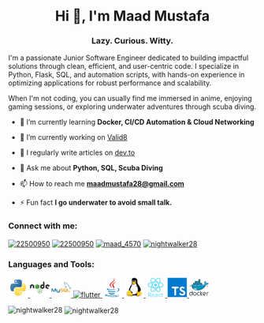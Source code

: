 <h1 align="center">Hi 👋, I'm Maad Mustafa</h1>
<h3 align="center">Lazy. Curious. Witty.</h3>

I'm a passionate Junior Software Engineer dedicated to building impactful solutions through clean, efficient, and user-centric code. I specialize in Python, Flask, SQL, and automation scripts, with hands-on experience in optimizing applications for robust performance and scalability.

When I'm not coding, you can usually find me immersed in anime, enjoying gaming sessions, or exploring underwater adventures through scuba diving.

- 🌱 I’m currently learning **Docker, CI/CD Automation & Cloud Networking**

- 🔭 I’m currently working on [Valid8](https://thevalid8.com/) 

- 📝 I regularly write articles on [dev.to](https://dev.to/nightwalker28)

- 💬 Ask me about **Python, SQL, Scuba Diving**

- 📫 How to reach me **maadmustafa28@gmail.com**

- ⚡ Fun fact **I go underwater to avoid small talk.**

<h3 align="left">Connect with me:</h3>
<p align="left">
<a href="https://dev.to/nightwalker28" target="blank"><img align="center" src="https://raw.githubusercontent.com/rahuldkjain/github-profile-readme-generator/master/src/images/icons/Social/devto.svg" alt="22500950" height="30" width="40" /></a>
<a href="https://stackoverflow.com/users/22500950" target="blank"><img align="center" src="https://raw.githubusercontent.com/rahuldkjain/github-profile-readme-generator/master/src/images/icons/Social/stack-overflow.svg" alt="22500950" height="30" width="40" /></a>
<a href="https://instagram.com/maad_4570" target="blank"><img align="center" src="https://raw.githubusercontent.com/rahuldkjain/github-profile-readme-generator/master/src/images/icons/Social/instagram.svg" alt="maad_4570" height="30" width="40" /></a>
<a href="https://discord.gg/nightwalker28" target="blank"><img align="center" src="https://raw.githubusercontent.com/rahuldkjain/github-profile-readme-generator/master/src/images/icons/Social/discord.svg" alt="nightwalker28" height="30" width="40" /></a>
</p>

<h3 align="left">Languages and Tools:</h3>
<p align="left">
  <a href="https://www.python.org" target="_blank" rel="noreferrer">
    <img src="https://raw.githubusercontent.com/devicons/devicon/master/icons/python/python-original.svg" alt="python" width="40" height="40"/>
  </a>
  <a href="https://nodejs.org" target="_blank" rel="noreferrer">
    <img src="https://raw.githubusercontent.com/devicons/devicon/master/icons/nodejs/nodejs-original-wordmark.svg" alt="nodejs" width="40" height="40"/>
  </a>
  <a href="https://www.mysql.com/" target="_blank" rel="noreferrer">
    <img src="https://raw.githubusercontent.com/devicons/devicon/master/icons/mysql/mysql-original-wordmark.svg" alt="sql" width="40" height="40"/>
  </a>
  <a href="https://flutter.dev" target="_blank" rel="noreferrer">
    <img src="https://www.vectorlogo.zone/logos/flutterio/flutterio-icon.svg" alt="flutter" width="40" height="40"/>
  </a>
  <a href="https://www.java.com" target="_blank" rel="noreferrer">
    <img src="https://raw.githubusercontent.com/devicons/devicon/master/icons/java/java-original.svg" alt="java" width="40" height="40"/>
  </a>
  <a href="https://www.linux.org/" target="_blank" rel="noreferrer">
    <img src="https://raw.githubusercontent.com/devicons/devicon/master/icons/linux/linux-original.svg" alt="linux" width="40" height="40"/>
  </a>
  <a href="https://reactjs.org/" target="_blank" rel="noreferrer">
    <img src="https://raw.githubusercontent.com/devicons/devicon/master/icons/react/react-original-wordmark.svg" alt="react" width="40" height="40"/>
  </a>
  <a href="https://www.typescriptlang.org/" target="_blank" rel="noreferrer">
    <img src="https://raw.githubusercontent.com/devicons/devicon/master/icons/typescript/typescript-original.svg" alt="typescript" width="40" height="40"/>
  </a>
  <a href="https://www.docker.com/" target="_blank" rel="noreferrer">
    <img src="https://raw.githubusercontent.com/devicons/devicon/master/icons/docker/docker-original-wordmark.svg" alt="docker" width="40" height="40"/>
  </a>
</p>


<p><img align="left" src="https://github-readme-stats.vercel.app/api/top-langs?username=nightwalker28&show_icons=true&theme=dracula&title_color=79dafa&locale=en&layout=compact" alt="nightwalker28" /></p>

<p>&nbsp;<img align="center" src="https://github-readme-stats.vercel.app/api?username=nightwalker28&show_icons=true&theme=dracula&title_color=79dafa&locale=en" alt="nightwalker28" /></p>
